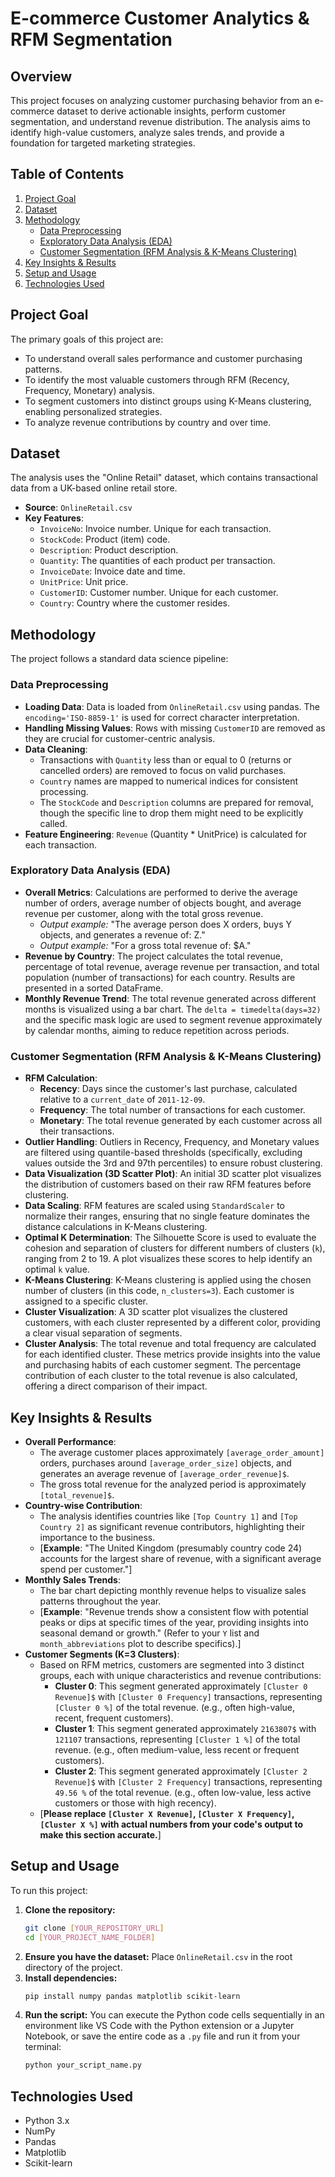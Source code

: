 # E-commerce Customer Analytics & RFM Segmentation

## Overview

This project focuses on analyzing customer purchasing behavior from an e-commerce dataset to derive actionable insights, perform customer segmentation, and understand revenue distribution. The analysis aims to identify high-value customers, analyze sales trends, and provide a foundation for targeted marketing strategies.

## Table of Contents

1.  [Project Goal](#project-goal)
2.  [Dataset](#dataset)
3.  [Methodology](#methodology)
    * [Data Preprocessing](#data-preprocessing)
    * [Exploratory Data Analysis (EDA)](#exploratory-data-analysis-eda)
    * [Customer Segmentation (RFM Analysis & K-Means Clustering)](#customer-segmentation-rfm-analysis--k-means-clustering)
4.  [Key Insights & Results](#key-insights--results)
5.  [Setup and Usage](#setup-and-usage)
6.  [Technologies Used](#technologies-used)

## Project Goal

The primary goals of this project are:
* To understand overall sales performance and customer purchasing patterns.
* To identify the most valuable customers through RFM (Recency, Frequency, Monetary) analysis.
* To segment customers into distinct groups using K-Means clustering, enabling personalized strategies.
* To analyze revenue contributions by country and over time.

## Dataset

The analysis uses the "Online Retail" dataset, which contains transactional data from a UK-based online retail store.

* **Source**: `OnlineRetail.csv`
* **Key Features**:
    * `InvoiceNo`: Invoice number. Unique for each transaction.
    * `StockCode`: Product (item) code.
    * `Description`: Product description.
    * `Quantity`: The quantities of each product per transaction.
    * `InvoiceDate`: Invoice date and time.
    * `UnitPrice`: Unit price.
    * `CustomerID`: Customer number. Unique for each customer.
    * `Country`: Country where the customer resides.

## Methodology

The project follows a standard data science pipeline:

### Data Preprocessing

* **Loading Data**: Data is loaded from `OnlineRetail.csv` using pandas. The `encoding='ISO-8859-1'` is used for correct character interpretation.
* **Handling Missing Values**: Rows with missing `CustomerID` are removed as they are crucial for customer-centric analysis.
* **Data Cleaning**:
    * Transactions with `Quantity` less than or equal to 0 (returns or cancelled orders) are removed to focus on valid purchases.
    * `Country` names are mapped to numerical indices for consistent processing.
    * The `StockCode` and `Description` columns are prepared for removal, though the specific line to drop them might need to be explicitly called.
* **Feature Engineering**: `Revenue` (Quantity * UnitPrice) is calculated for each transaction.

### Exploratory Data Analysis (EDA)

* **Overall Metrics**: Calculations are performed to derive the average number of orders, average number of objects bought, and average revenue per customer, along with the total gross revenue.
    * *Output example:* "The average person does X orders, buys Y objects, and generates a revenue of: Z."
    * *Output example:* "For a gross total revenue of: $A."
* **Revenue by Country**: The project calculates the total revenue, percentage of total revenue, average revenue per transaction, and total population (number of transactions) for each country. Results are presented in a sorted DataFrame.
* **Monthly Revenue Trend**: The total revenue generated across different months is visualized using a bar chart. The `delta = timedelta(days=32)` and the specific mask logic are used to segment revenue approximately by calendar months, aiming to reduce repetition across periods.

### Customer Segmentation (RFM Analysis & K-Means Clustering)

* **RFM Calculation**:
    * **Recency**: Days since the customer's last purchase, calculated relative to a `current_date` of `2011-12-09`.
    * **Frequency**: The total number of transactions for each customer.
    * **Monetary**: The total revenue generated by each customer across all their transactions.
* **Outlier Handling**: Outliers in Recency, Frequency, and Monetary values are filtered using quantile-based thresholds (specifically, excluding values outside the 3rd and 97th percentiles) to ensure robust clustering.
* **Data Visualization (3D Scatter Plot)**: An initial 3D scatter plot visualizes the distribution of customers based on their raw RFM features before clustering.
* **Data Scaling**: RFM features are scaled using `StandardScaler` to normalize their ranges, ensuring that no single feature dominates the distance calculations in K-Means clustering.
* **Optimal K Determination**: The Silhouette Score is used to evaluate the cohesion and separation of clusters for different numbers of clusters (`k`), ranging from 2 to 19. A plot visualizes these scores to help identify an optimal `k` value.
* **K-Means Clustering**: K-Means clustering is applied using the chosen number of clusters (in this code, `n_clusters=3`). Each customer is assigned to a specific cluster.
* **Cluster Visualization**: A 3D scatter plot visualizes the clustered customers, with each cluster represented by a different color, providing a clear visual separation of segments.
* **Cluster Analysis**: The total revenue and total frequency are calculated for each identified cluster. These metrics provide insights into the value and purchasing habits of each customer segment. The percentage contribution of each cluster to the total revenue is also calculated, offering a direct comparison of their impact.

## Key Insights & Results

* **Overall Performance**:
    * The average customer places approximately `[average_order_amount]` orders, purchases around `[average_order_size]` objects, and generates an average revenue of `[average_order_revenue]$`.
    * The gross total revenue for the analyzed period is approximately `[total_revenue]$`.
* **Country-wise Contribution**:
    * The analysis identifies countries like `[Top Country 1]` and `[Top Country 2]` as significant revenue contributors, highlighting their importance to the business.
    * [**Example**: "The United Kingdom (presumably country code 24) accounts for the largest share of revenue, with a significant average spend per customer."]
* **Monthly Sales Trends**:
    * The bar chart depicting monthly revenue helps to visualize sales patterns throughout the year.
    * [**Example**: "Revenue trends show a consistent flow with potential peaks or dips at specific times of the year, providing insights into seasonal demand or growth." (Refer to your `Y` list and `month_abbreviations` plot to describe specifics).]
* **Customer Segments (K=3 Clusters)**:
    * Based on RFM metrics, customers are segmented into 3 distinct groups, each with unique characteristics and revenue contributions:
        * **Cluster 0**: This segment generated approximately `[Cluster 0 Revenue]$` with `[Cluster 0 Frequency]` transactions, representing `[Cluster 0 %]` of the total revenue. (e.g., often high-value, recent, frequent customers).
        * **Cluster 1**: This segment generated approximately `2163807$` with `121107` transactions, representing `[Cluster 1 %]` of the total revenue. (e.g., often medium-value, less recent or frequent customers).
        * **Cluster 2**: This segment generated approximately `[Cluster 2 Revenue]$` with `[Cluster 2 Frequency]` transactions, representing `49.56 %` of the total revenue. (e.g., often low-value, less active customers or those with high recency).
    * [**Please replace `[Cluster X Revenue]`, `[Cluster X Frequency]`, `[Cluster X %]` with actual numbers from your code's output to make this section accurate.**]

## Setup and Usage

To run this project:

1.  **Clone the repository:**
    ```bash
    git clone [YOUR_REPOSITORY_URL]
    cd [YOUR_PROJECT_NAME_FOLDER]
    ```
2.  **Ensure you have the dataset:**
    Place `OnlineRetail.csv` in the root directory of the project.
3.  **Install dependencies:**
    ```bash
    pip install numpy pandas matplotlib scikit-learn
    ```
4.  **Run the script:**
    You can execute the Python code cells sequentially in an environment like VS Code with the Python extension or a Jupyter Notebook, or save the entire code as a `.py` file and run it from your terminal:
    ```bash
    python your_script_name.py
    ```

## Technologies Used

* Python 3.x
* NumPy
* Pandas
* Matplotlib
* Scikit-learn
